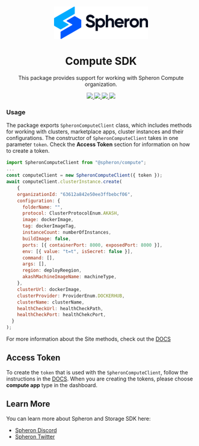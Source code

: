 <p align="center">
  <picture>
    <source media="(prefers-color-scheme: dark)" srcset="https://github.com/spheronFdn/sdk/blob/main/.github/assets/spheron-logo-dark.svg">
    <source media="(prefers-color-scheme: light)" srcset="https://github.com/spheronFdn/sdk/blob/main/.github/assets/spheron-logo.svg">
    <img alt="Spheron" src="https://github.com/spheronFdn/sdk/blob/main/.github/assets/spheron-logo.svg" width="250">
  </picture>
</p>

<h1 align="center">Compute SDK</h1>

<p align="center">
  This package provides support for working with Spheron Compute organization.
</p>

<p align="center">  
  <a href="https://www.npmjs.com/package/@spheron/storage" target="_blank" rel="noreferrer">
    <img src="https://img.shields.io/static/v1?label=npm&message=v1.0.0&color=green" />
  </a>
  <a href="https://github.com/spheronFdn/sdk/blob/main/LICENSE" target="_blank" rel="noreferrer">
    <img src="https://img.shields.io/static/v1?label=license&message=Apache%202.0&color=red" />
  </a>
  <a href="https://discord.com/invite/ahxuCtm" target="_blank" rel="noreferrer">
    <img src="https://img.shields.io/static/v1?label=community&message=discord&color=blue" />
  </a>
  <a href="https://twitter.com/SpheronFdn" target="_blank" rel="noreferrer">
    <img src="https://img.shields.io/twitter/url/https/twitter.com/cloudposse.svg?style=social&label=Follow%20%40SpheronFdn" />
  </a>
</p>

### Usage

The package exports `SpheronComputeClient` class, which includes methods for working with clusters, marketplace apps, cluster instances and their configurations. The constructor of `SpheronComputeClient` takes in one parameter `token`. Check the **Access Token** section for information on how to create a token.

```js
import SpheronComputeClient from "@spheron/compute";
...
const computeClient = new SpheronComputeClient({ token });
await computeClient.clusterInstance.create(
    {
    organizationId: "63612a842e50ee3ffbebcf06",
    configuration: {
      folderName: "",
      protocol: ClusterProtocolEnum.AKASH,
      image: dockerImage,
      tag: dockerImageTag,
      instanceCount: numberOfInstances,
      buildImage: false,
      ports: [{ containerPort: 8000, exposedPort: 8000 }],
      env: [{ value: "t=t", isSecret: false }],
      command: [],
      args: [],
      region: deployReegion,
      akashMachineImageName: machineType,
    },
    clusterUrl: dockerImage,
    clusterProvider: ProviderEnum.DOCKERHUB,
    clusterName: clusterName,
    healthCheckUrl: healthCheckPath,
    healthCheckPort: healthChekcPort,
  }
);
```

For more information about the Site methods, check out the [DOCS](https://docs.spheron.network/sdk/compute/)

## Access Token

To create the `token` that is used with the `SpheronComputeClient`, follow the instructions in the [DOCS](https://docs.spheron.network/rest-api/#creating-an-access-token). When you are creating the tokens, please choose **compute app** type in the dashboard.

## Learn More

You can learn more about Spheron and Storage SDK here:

- [Spheron Discord](https://discord.com/invite/ahxuCtm)
- [Spheron Twitter](https://twitter.com/SpheronFdn)
